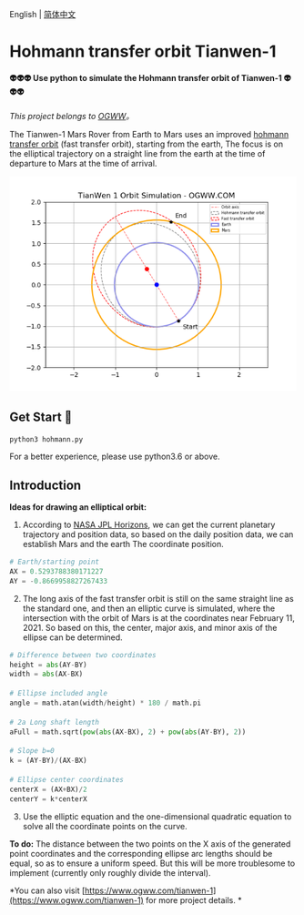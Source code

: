English | [简体中文](./README.CN.md) 

Hohmann transfer orbit Tianwen-1
========

#### 👽👽👽 Use python to simulate the Hohmann transfer orbit of Tianwen-1 👽👽👽 ####

*This project belongs to [OGWW](https://github.com/elliottssu/ogww)。*

The Tianwen-1 Mars Rover from Earth to Mars uses an improved [hohmann transfer orbit](https://en.wikipedia.org/wiki/Hohmann_transfer_orbit) (fast transfer orbit), starting from the earth, The focus is on the elliptical trajectory on a straight line from the earth at the time of departure to Mars at the time of arrival.

![Example](./example.png)

## Get Start 🚀
`python3 hohmann.py`

For a better experience, please use python3.6 or above.

## Introduction
**Ideas for drawing an elliptical orbit:**
1. According to [NASA JPL Horizons](https://ssd.jpl.nasa.gov/?horizons), we can get the current planetary trajectory and position data, so based on the daily position data, we can establish Mars and the earth The coordinate position.
```python
# Earth/starting point
AX = 0.5293788380171227
AY = -0.8669958827267433
```

2. The long axis of the fast transfer orbit is still on the same straight line as the standard one, and then an elliptic curve is simulated, where the intersection with the orbit of Mars is at the coordinates near February 11, 2021. So based on this, the center, major axis, and minor axis of the ellipse can be determined.
```python
# Difference between two coordinates
height = abs(AY-BY)
width = abs(AX-BX)

# Ellipse included angle
angle = math.atan(width/height) * 180 / math.pi

# 2a Long shaft length
aFull = math.sqrt(pow(abs(AX-BX), 2) + pow(abs(AY-BY), 2))

# Slope b=0
k = (AY-BY)/(AX-BX)

# Ellipse center coordinates
centerX = (AX+BX)/2
centerY = k*centerX

```

3. Use the elliptic equation and the one-dimensional quadratic equation to solve all the coordinate points on the curve.

**To do:**
The distance between the two points on the X axis of the generated point coordinates and the corresponding ellipse arc lengths should be equal, so as to ensure a uniform speed. But this will be more troublesome to implement (currently only roughly divide the interval).

*You can also visit [https://www.ogww.com/tianwen-1](https://www.ogww.com/tianwen-1) for more project details. *
